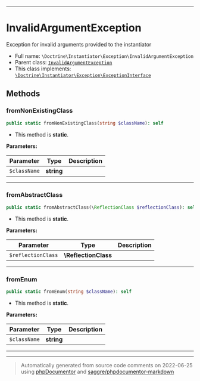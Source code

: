 ***

# InvalidArgumentException

Exception for invalid arguments provided to the instantiator



* Full name: `\Doctrine\Instantiator\Exception\InvalidArgumentException`
* Parent class: [`InvalidArgumentException`](../../../InvalidArgumentException.md)
* This class implements:
[`\Doctrine\Instantiator\Exception\ExceptionInterface`](./ExceptionInterface.md)




## Methods


### fromNonExistingClass



```php
public static fromNonExistingClass(string $className): self
```



* This method is **static**.




**Parameters:**

| Parameter | Type | Description |
|-----------|------|-------------|
| `$className` | **string** |  |




***

### fromAbstractClass



```php
public static fromAbstractClass(\ReflectionClass $reflectionClass): self
```



* This method is **static**.




**Parameters:**

| Parameter | Type | Description |
|-----------|------|-------------|
| `$reflectionClass` | **\ReflectionClass** |  |




***

### fromEnum



```php
public static fromEnum(string $className): self
```



* This method is **static**.




**Parameters:**

| Parameter | Type | Description |
|-----------|------|-------------|
| `$className` | **string** |  |




***


***
> Automatically generated from source code comments on 2022-06-25 using [phpDocumentor](http://www.phpdoc.org/) and [saggre/phpdocumentor-markdown](https://github.com/Saggre/phpDocumentor-markdown)

